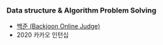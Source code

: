 ### Data structure & Algorithm Problem Solving

* [백준 (Backjoon Online Judge)](https://github.com/jiwoo-kimm/boj-java)
* 2020 카카오 인턴십

